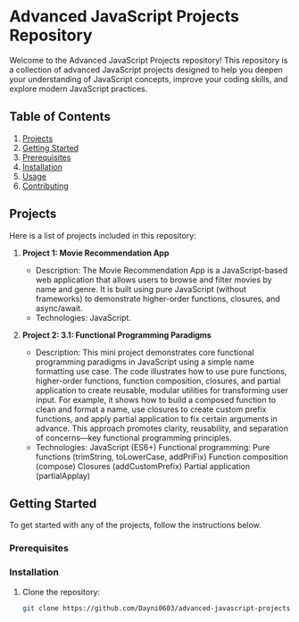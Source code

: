 # Advanced JavaScript Projects Repository

Welcome to the Advanced JavaScript Projects repository! This repository is a collection of advanced JavaScript projects designed to help you deepen your understanding of JavaScript concepts, improve your coding skills, and explore modern JavaScript practices.

## Table of Contents

1. [Projects](#projects)
2. [Getting Started](#getting-started)
3. [Prerequisites](#prerequisites)
4. [Installation](#installation)
5. [Usage](#usage)
6. [Contributing](#contributing)

## Projects

Here is a list of projects included in this repository:

1. **Project 1: Movie Recommendation App**
   - Description: The Movie Recommendation App is a JavaScript-based web application that allows users to browse and filter movies by name and genre.
                  It is built using pure JavaScript (without frameworks) to demonstrate higher-order functions, closures, and async/await.
   - Technologies: JavaScript.

2. **Project 2: 3.1: Functional Programming Paradigms**
   - Description: This mini project demonstrates core functional programming paradigms in JavaScript using a simple name formatting use case. The code illustrates how to use pure functions, higher-order 
                  functions, function composition, closures, and partial application to create reusable, modular utilities for transforming user input. For example, it shows how to build a composed function to 
                  clean and format a name, use closures to create custom prefix functions, and apply partial application to fix certain arguments in advance. This approach promotes clarity, reusability, and 
                  separation of concerns—key functional programming principles.
   - Technologies: JavaScript (ES6+)
                   Functional programming:
                   Pure functions (trimString, toLowerCase, addPriFix)
                   Function composition (compose)
                   Closures (addCustomPrefix)
                   Partial application (partialApplay)



## Getting Started

To get started with any of the projects, follow the instructions below.

### Prerequisites



### Installation

1. Clone the repository:
   ```bash
   git clone https://github.com/Dayni0603/advanced-javascript-projects.git
